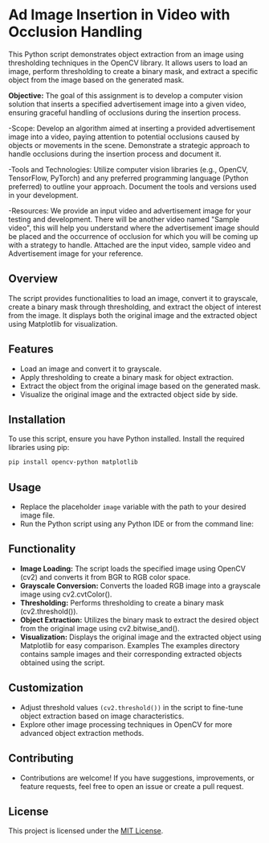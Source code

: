 # Ad Image Insertion in Video with Occlusion Handling

This Python script demonstrates object extraction from an image using thresholding techniques in the OpenCV library. It allows users to load an image, perform thresholding to create a binary mask, and extract a specific object from the image based on the generated mask.

**Objective:** The goal of this assignment is to develop a computer vision solution that inserts a
specified advertisement image into a given video, ensuring graceful handling of occlusions
during the insertion process.

-Scope: Develop an algorithm aimed at inserting a provided advertisement image into a
video, paying attention to potential occlusions caused by objects or movements in the scene.
Demonstrate a strategic approach to handle occlusions during the insertion process and
document it.

-Tools and Technologies: Utilize computer vision libraries (e.g., OpenCV, TensorFlow,
PyTorch) and any preferred programming language (Python preferred) to outline your
approach. Document the tools and versions used in your development.

-Resources: We provide an input video and advertisement image for your testing and
development. There will be another video named "Sample video", this will help you
understand where the advertisement image should be placed and the occurrence of
occlusion for which you will be coming up with a strategy to handle.
Attached are the input video, sample video and Advertisement image for your reference.

## Overview
The script provides functionalities to load an image, convert it to grayscale, create a binary mask through thresholding, and extract the object of interest from the image. It displays both the original image and the extracted object using Matplotlib for visualization.

## Features
- Load an image and convert it to grayscale.
- Apply thresholding to create a binary mask for object extraction.
- Extract the object from the original image based on the generated mask.
- Visualize the original image and the extracted object side by side.

## Installation
To use this script, ensure you have Python installed. Install the required libraries using pip:

```bash
pip install opencv-python matplotlib
```
## Usage
- Replace the placeholder `image` variable with the path to your desired image file.
- Run the Python script using any Python IDE or from the command line:

## Functionality
- **Image Loading:** The script loads the specified image using OpenCV (cv2) and converts it from BGR to RGB color space.
- **Grayscale Conversion:** Converts the loaded RGB image into a grayscale image using cv2.cvtColor().
- **Thresholding:** Performs thresholding to create a binary mask (cv2.threshold()).
- **Object Extraction:** Utilizes the binary mask to extract the desired object from the original image using cv2.bitwise_and().
- **Visualization:** Displays the original image and the extracted object using Matplotlib for easy comparison.
Examples
The examples directory contains sample images and their corresponding extracted objects obtained using the script.

## Customization
- Adjust threshold values `(cv2.threshold())` in the script to fine-tune object extraction based on image characteristics.
- Explore other image processing techniques in OpenCV for more advanced object extraction methods.

## Contributing
- Contributions are welcome! If you have suggestions, improvements, or feature requests, feel free to open an issue or create a pull request.

## License
This project is licensed under the [MIT License]().

